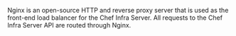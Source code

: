 Nginx is an open-source HTTP and reverse proxy server that is used as
the front-end load balancer for the Chef Infra Server. All requests to
the Chef Infra Server API are routed through Nginx.